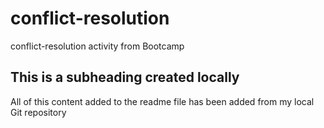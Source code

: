 # conflict-resolution
conflict-resolution activity from Bootcamp

## This is a subheading created locally
All of this content added to the readme file has been added from my local Git repository
